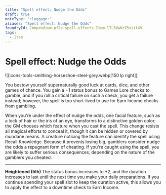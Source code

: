 ```yaml
---
title: "Spell effect: Nudge the Odds"
draft: true
noteType: ":luggage:"
aliases: "Spell effect: Nudge the Odds"
foundryId: Compendium.pf2e.spell-effects.Item.lTL5VwNrZ5xiitGV
tags:
  - Item
---
```


# Spell effect: Nudge the Odds
![[icons-tools-smithing-horseshoe-steel-grey.webp|150 lp right]]

You bestow yourself supernaturally good luck at cards, dice, and other games of chance. You gain a +1 status bonus to Games Lore checks to gamble, and if you roll a critical failure on such a check, you get a failure instead; however, the spell is too short-lived to use for Earn Income checks from gambling.

When you're under the effect of nudge the odds, one facial feature, such as a lock of hair or the iris of an eye, transforms to a distinctive golden color; the GM chooses which feature when you cast the spell. This change resists all magical efforts to conceal it, though it can be hidden or covered by mundane means. A creature noticing the feature can identify the spell using Recall Knowledge. Because it prevents losing big, gamblers consider nudge the odds a repugnant form of cheating. If you're caught using the spell, you are likely to suffer serious consequences, depending on the nature of the gamblers you cheated.

* * *

**Heightened (5th)** The status bonus increases to +2, and the duration increases to last until the next time you make your daily preparations. If you continue spending your spell slot to keep the duration active, this allows you to apply the effect to a downtime check to Earn Income.
